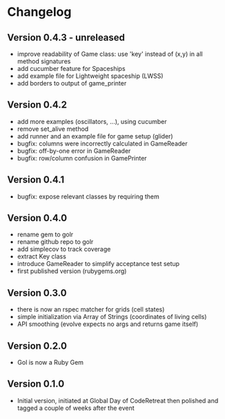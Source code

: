 Changelog
=========

Version 0.4.3 - unreleased
-------------

* improve readability of Game class: use 'key' instead of (x,y) in all method signatures
* add cucumber feature for Spaceships
* add example file for Lightweight spaceship (LWSS)
* add borders to output of game_printer

Version 0.4.2
-------------

* add more examples (oscillators, ...), using cucumber
* remove set_alive method
* add runner and an example file for game setup (glider)
* bugfix: columns were incorrectly calculated in GameReader
* bugfix: off-by-one error in GameReader
* bugfix: row/column confusion in GamePrinter

Version 0.4.1
-------------

* bugfix: expose relevant classes by requiring them

Version 0.4.0
-------------

* rename gem to golr
* rename github repo to golr
* add simplecov to track coverage
* extract Key class
* introduce GameReader to simplify acceptance test setup
* first published version (rubygems.org)

Version 0.3.0
-------------

* there is now an rspec matcher for grids (cell states)
* simple initialization via Array of Strings (coordinates of living cells)
* API smoothing (evolve expects no args and returns game itself)

Version 0.2.0
-------------

* Gol is now a Ruby Gem

Version 0.1.0
-------------

* Initial version, initiated at Global Day of CodeRetreat then polished and tagged a couple of weeks after the event
